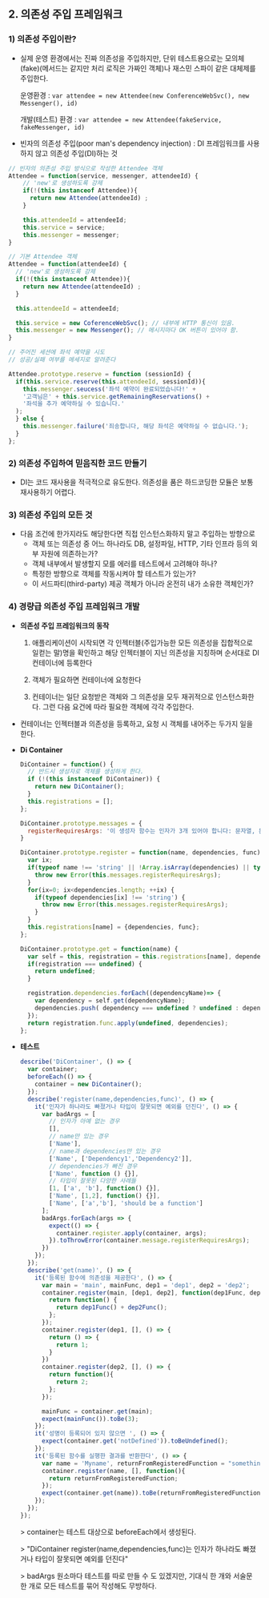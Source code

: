## 2. 의존성 주입 프레임워크

### 1) 의존성 주입이란?

+ 실제 운영 환경에서는 진짜 의존성을 주입하지만, 단위 테스트용으로는 모의체(fake)(메서드는 같지만 처리 로직은 가짜인 객체)나 재스민 스파이 같은 대체제를 주입한다. 

  운영환경 : `var attendee = new Attendee(new ConferenceWebSvc(), new Messenger(), id)`

  개발(테스트) 환경 : `var attendee = new Attendee(fakeService, fakeMessenger, id)` 

+ 빈자의 의존성 주입(poor man's dependency injection) : DI 프레임워크를 사용하지 않고 의존성 주입(DI)하는 것

```javascript
// 빈자의 의존성 주입 방식으로 작성한 Attendee 객체
Attendee = function(service, messenger, attendeeId) {
    // 'new'로 생성하도록 강제 
    if(!(this instanceof Attendee)){
      return new Attendee(attendeeId) ;
    }

    this.attendeeId = attendeeId;
    this.service = service;
    this.messenger = messenger;
}

// 기본 Attendee 객체 
Attendee = function(attendeeId) {
  // 'new'로 생성하도록 강제 
  if(!(this instanceof Attendee)){
    return new Attendee(attendeeId) ;
  }

  this.attendeeId = attendeeId;

  this.service = new CoferenceWebSvc(); // 내부에 HTTP 통신이 있음.
  this.messenger = new Messenger(); // 메시지마다 OK 버튼이 있어야 함.
}

// 주어진 세션에 좌석 예약을 시도
// 성공/실패 여부를 메세지로 알려준다

Attendee.prototype.reserve = function (sessionId) {
  if(this.service.reserve(this.attendeeId, sessionId)){
    this.messenger.seucess('좌석 예약이 완료되었습니다!' + 
    '고객님은' + this.service.getRemainingReservations() + 
    '좌석을 추가 예약하실 수 있습니다.'
  );
  } else {
    this.messenger.failure('죄송합니다, 해당 좌석은 예약하실 수 없습니다.');
  }
};
```

### 2) 의존성 주입하여 믿음직한 코드 만들기

+ DI는 코드 재사용을 적극적으로 유도한다. 의존성을 품은 하드코딩한 모듈은 보통 재사용하기 어렵다. 

### 3) 의존성 주입의 모든 것

+ 다음 조건에 한가지라도 해당한다면 직접 인스턴스화하지 말고 주입하는 방향으로
  + 객체 또는 의존성 중 어느 하나라도 DB, 설정파일, HTTP, 기타 인프라 등의 외부 자원에 의존하는가?
  + 객체 내부에서 발생할지 모를 에러를 테스트에서 고려해야 하나?
  + 특정한 방향으로 객체를 작동시켜야 할 테스트가 있는가?
  + 이 서드파티(third-party) 제공 객체가 아니라 온전히 내가 소유한 객체인가?

### 4) 경량급 의존성 주입 프레임워크 개발

+ **의존성 주입 프레임워크의 동작**

  1. 애플리케이션이 시작되면 각 인젝터블(주입가능한 모든 의존성을 집합적으로 일컫는 말)명을 확인하고 해당 인젝터블이 지닌 의존성을 지칭하며 순서대로 DI 컨테이너에 등록한다

  2. 객체가 필요하면 컨테이너에 요청한다

  3. 컨테이너는 일단 요청받은 객체와 그 의존성을 모두 재귀적으로 인스턴스화한다. 그런 다음 요건에 따라 필요한 객체에 각각 주입한다.

+ 컨테이너는 인젝터블과 의존성을 등록하고, 요청 시 객체를 내어주는 두가지 일을 한다. 

+ **Di Container**

  ```javascript
  DiContainer = function() {
    // 반드시 생성자로 객체를 생성하게 한다.
    if (!(this instanceof DiContainer)) {
      return new DiContainer();
    }
    this.registrations = [];
  };

  DiContainer.prototype.messages = {
    registerRequiresArgs: '이 생성자 함수는 인자가 3개 있어야 합니다: 문자열, 문자열 배열, 함수'
  }

  DiContainer.prototype.register = function(name, dependencies, func) {
    var ix;
    if(typeof name !== 'string' || !Array.isArray(dependencies) || typeof func !== 'function') {
      throw new Error(this.messages.registerRequiresArgs);
    }
    for(ix=0; ix<dependencies.length; ++ix) {
      if(typeof dependencies[ix] !== 'string') {
        throw new Error(this.messages.registerRequiresArgs);
      }
    }
    this.registrations[name] = {dependencies, func};
  };

  DiContainer.prototype.get = function(name) {
    var self = this, registration = this.registrations[name], dependencies = [];
    if(registration === undefined) {
      return undefined;
    }

    registration.dependencies.forEach((dependencyName)=> {
      var dependency = self.get(dependencyName);
      dependencies.push( dependency === undefined ? undefined : dependency);
    });
    return registration.func.apply(undefined, dependencies);
  };
  ```

+ **테스트**

  ```javascript
  describe('DiContainer', () => {
    var container;
    beforeEach(() => {
      container = new DiContainer();
    });
    describe('register(name,dependencies,func)', () => {
      it('인자가 하나라도 빠졌거나 타입이 잘못되면 예외를 던진다', () => {
        var badArgs = [
          // 인자가 아예 없는 경우
          [],
          // name만 있는 경우
          ['Name'],
          // name과 dependencies만 있는 경우
          ['Name', ['Dependency1','Dependency2']],
          // dependencies가 빠진 경우
          ['Name', function () {}],
          // 타입이 잘못된 다양한 사례들
          [1, ['a', 'b'], function() {}],
          ['Name', [1,2], function() {}],
          ['Name', ['a','b'], 'should be a function']
        ];
        badArgs.forEach(args => {
          expect(() => {
            container.register.apply(container, args);
          }).toThrowError(container.message.registerRequiresArgs);
        })
      });
    });
    describe('get(name)', () => {
      it('등록된 함수에 의존성을 제공한다', () => {
        var main = 'main', mainFunc, dep1 = 'dep1', dep2 = 'dep2';
        container.register(main, [dep1, dep2], function(dep1Func, dep2Func){
          return function() {
            return dep1Func() + dep2Func();
          };
        });
        container.register(dep1, [], () => {
          return () => {
            return 1;
          }
        })
        container.register(dep2, [], () => {
          return function(){
            return 2;
          };
        });

        mainFunc = container.get(main);
        expect(mainFunc()).toBe(3);
      });
      it('성명이 등록되어 있지 않으면 ', () => {
        expect(container.get('notDefined')).toBeUndefined();
      });
      it('등록된 함수를 실행한 결과를 반환한다', () => {
        var name = 'Myname', returnFromRegisteredFunction = "something";
        container.register(name, [], function(){
          return returnFromRegisteredFunction;
        });
        expect(container.get(name)).toBe(returnFromRegisteredFunction);
      });
    });
  });
  ```

  \> container는 테스트 대상으로 beforeEach에서 생성된다.

  \> "DiContainer register(name,dependencies,func)는 인자가 하나라도 빠졌거나 타입이 잘못되면 예외를 던진다"

  \> badArgs 원소마다 테스트를 따로 만들 수 도 있겠지만, 기대식 한 개와 서술문 한 개로 모든 테스트를 묶어 작성해도 무방하다.

